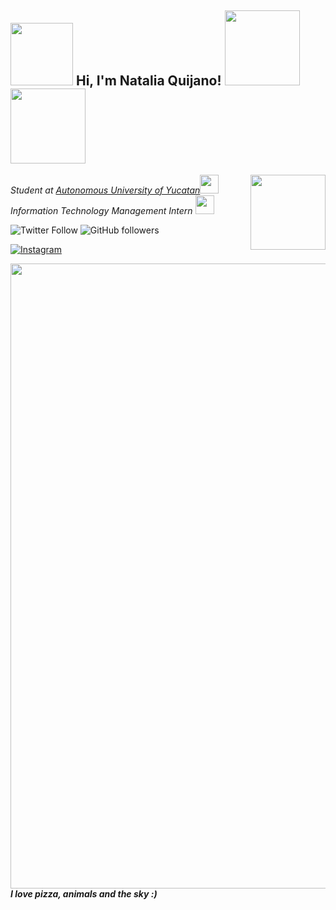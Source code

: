 

<h2> <img src="https://media4.giphy.com/media/XE0FcElPxIXsMAdQzs/200w.webp?cid=ecf05e4704825fc5241b04f2a5b6623d4694d1e236bcb1af&rid=200w.webp"width="100"> Hi, I'm Natalia Quijano! <img src="https://media2.giphy.com/media/VIoYujFsOLJHA6ttmj/giphy.gif" width="120">  <img src="https://media2.giphy.com/media/Jlys8jzFoI8ne/200.webp?cid=ecf05e47xoyu3licesrxxqfumvuwj73q6obi1udtqg4ww8q2&rid=200.webp" width="120">    </h2>  
 

<img align='right' src="https://media0.giphy.com/media/MDyLzq4BHHpdqbvMhy/200w.webp?cid=ecf05e47d0db5d2cadc8134d40375e75897a6b5c59f0b153&rid=200w.webp" width="120">

<p><em>Student at <a href="https://www.uady.mx/">Autonomous University of Yucatan</a><img src="https://media1.giphy.com/media/iJDtcUXJiWwNLupfF6/200w.webp?cid=ecf05e470f47fa238d11c21d98f610ef0d3c935e109931a8&rid=200w.webp" width="30"></br> Information Technology Management Intern <img src="https://media3.giphy.com/media/VGnIgzUEs5whg1uMTf/200w.webp?cid=ecf05e470f47fa238d11c21d98f610ef0d3c935e109931a8&rid=200w.webp" width="30"> 
</em></p>

<img alt="Twitter Follow" src="https://img.shields.io/twitter/follow/soynat98?style=social">

<img alt="GitHub followers" src="https://img.shields.io/github/followers/soynat98?label=Follow%20%40soynat98&style=social">

<a href="https://www.instagram.com/soynat98/"><img alt="Instagram" src="https://img.shields.io/badge/-@soynat98-pink?style=flat-square&logo=instagram"></a>


<img src="https://media1.giphy.com/media/1TpGKApbHmkZa/200w.webp?cid=ecf05e47ycat00zn91f12jckk7kkxv2gnnafytlhgd7czexi&rid=200w.webp" width="1000"> <em><b>I love pizza, animals and the sky :)</em>

